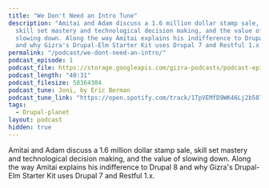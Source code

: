 ```yaml
---
title: "We Don't Need an Intro Tune"
description: "Amitai and Adam discuss a 1.6 million dollar stamp sale,
  skill set mastery and technological decision making, and the value of
  slowing down. Along the way Amitai explains his indifference to Drupal 8
  and why Gizra's Drupal-Elm Starter Kit uses Drupal 7 and Restful 1.x."
permalink: "/podcast/we-dont-need-an-intro/"
podcast_episode: 1
podcast_file: https://storage.googleapis.com/gizra-podcasts/podcast-ep1.mp3
podcast_length: "40:31"
podcast_filesize: 58364304
podcast_tune: Joni, by Eric Berman
podcast_tune_link: "https://open.spotify.com/track/1TpVEMfD9WK46Lj2b587ud"
tags:
  - Drupal-planet
layout: podcast
hidden: true
---
```


Amitai and Adam discuss a 1.6 million dollar stamp sale, skill set mastery and technological decision making, and the value of slowing down. Along the way Amitai explains his indifference to Drupal 8 and why Gizra's Drupal-Elm Starter Kit uses Drupal 7 and Restful 1.x.

